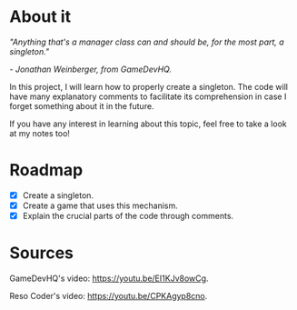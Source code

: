 # About it

_"Anything that's a manager class can and should be, for the most part, a singleton."_

_- Jonathan Weinberger, from GameDevHQ._

In this project, I will learn how to properly create a singleton. The code will have many explanatory comments to facilitate its comprehension in case I forget something about it in the future.
 
If you have any interest in learning about this topic, feel free to take a look at my notes too!

# Roadmap

- [x] Create a singleton.
- [x] Create a game that uses this mechanism.
- [x] Explain the crucial parts of the code through comments.

# Sources

GameDevHQ's video: https://youtu.be/EI1KJv8owCg.

Reso Coder's video: https://youtu.be/CPKAgyp8cno.
